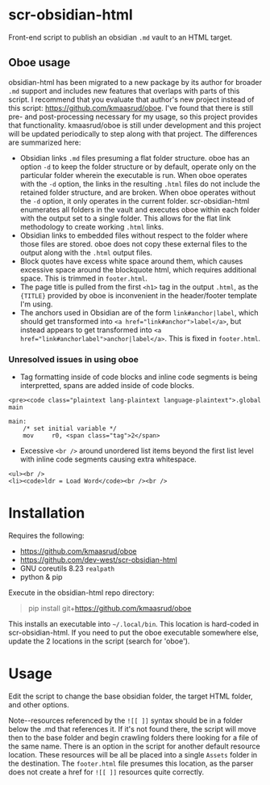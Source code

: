 # scr-obsidian-html
Front-end script to publish an obsidian `.md` vault to an HTML target.

## Oboe usage
obsidian-html has been migrated to a new package by its author for broader `.md` support and includes new features that overlaps with parts of this script. I recommend that you evaluate that author's new project instead of this script: https://github.com/kmaasrud/oboe. I've found that there is still pre- and post-processing necessary for my usage, so this project provides that functionality. kmaasrud/oboe is still under development and this project will be updated periodically to step along with that project. The differences are summarized here:
* Obsidian links `.md` files presuming a flat folder structure. oboe has an option `-d` to keep the folder structure or by default, operate only on the particular folder wherein the executable is run. When oboe operates with the `-d` option, the links in the resulting `.html` files do not include the retained folder structure, and are broken. When oboe operates without the `-d` option, it only operates in the current folder. scr-obsidian-html enumerates all folders in the vault and executes oboe within each folder with the output set to a single folder. This allows for the flat link methodology to create working `.html` links.
* Obsidian links to embedded files without respect to the folder where those files are stored. oboe does not copy these external files to the output along with the `.html` output files.
* Block quotes have excess white space around them, which causes excessive space around the blockquote html, which requires additional space. This is trimmed in `footer.html`.
* The page title is pulled from the first `<h1>` tag in the output `.html`, as the `{TITLE}` provided by oboe is inconvenient in the header/footer template I'm using.
* The anchors used in Obsidian are of the form `link#anchor|label`, which should get transformed into `<a href="link#anchor">label</a>`, but instead appears to get transformed into `<a href="link#anchorlabel">anchor|label</a>`. This is fixed in `footer.html`.

### Unresolved issues in using oboe
* Tag formatting inside of code blocks and inline code segments is being interpretted, spans are added inside of code blocks.
```
<pre><code class="plaintext lang-plaintext language-plaintext">.global main

main:
    /* set initial variable */
    mov     r0, <span class="tag">2</span>
```
* Excessive `<br />` around unordered list items beyond the first list level with inline code segments causing extra whitespace.
```
<ul><br />
<li><code>ldr = Load Word</code><br /><br />
```

# Installation
Requires the following:
* https://github.com/kmaasrud/oboe
* https://github.com/dev-west/scr-obsidian-html
* GNU coreutils 8.23 `realpath`
* python & pip

Execute in the obsidian-html repo directory:
> pip install git+https://github.com/kmaasrud/oboe

This installs an executable into `~/.local/bin`. This location is hard-coded in scr-obsidian-html. If you need to put the oboe executable somewhere else, update the 2 locations in the script (search for 'oboe').

# Usage
Edit the script to change the base obsidian folder, the target HTML folder, and other options.

Note--resources referenced by the `![[ ]]` syntax should be in a folder below the .md that references it. If it's not found there, the script will move then to the base folder and begin crawling folders there looking for a file of the same name. There is an option in the script for another default resource location. These resources will be all be placed into a single `Assets` folder in the destination. The `footer.html` file presumes this location, as the parser does not create a href for `![[ ]]` resources quite correctly.

